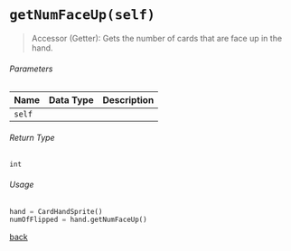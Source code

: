 <!-- Method Name -->

# <code>getNumFaceUp(self)</code>

<!-- Method Description -->
> Accessor (Getter): Gets the number of cards that are face up in the hand.

<!-- Parameters -->
###### Parameters
| Name     | Data Type | Description                                     |
| -------- | --------- | ----------------------------------------------- |
| `self`   |           |                                                 |

<!-- Return Type -->
###### Return Type
`int`

<!-- Method Example -->
###### Usage
```python
hand = CardHandSprite()
numOfFlipped = hand.getNumFaceUp()
```
<!-- Back to className.md -->
<!-- The path in this link will be the one that is used for the component -->
[back](../CardHandSprite.md)